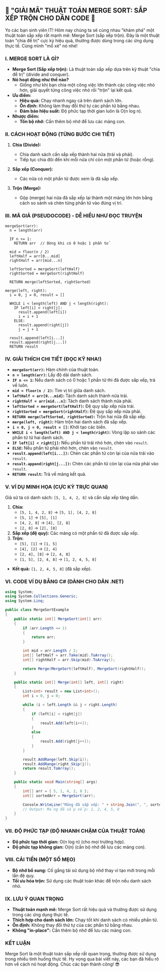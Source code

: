 ## **🚀 "GIẢI MÃ" THUẬT TOÁN MERGE SORT: SẮP XẾP TRỘN CHO DÂN CODE 🚀**

Yo các bạn sinh viên IT! Hôm nay chúng ta sẽ cùng nhau "khám phá" một thuật toán sắp xếp rất mạnh mẽ: Merge Sort (sắp xếp trộn). Đây là một thuật toán "chia để trị" cực kỳ hiệu quả, thường được dùng trong các ứng dụng thực tế. Cùng mình "mổ xẻ" nó nhé!

### **I. MERGE SORT LÀ GÌ?**

*   **Merge Sort (Sắp xếp trộn):** Là thuật toán sắp xếp dựa trên kỹ thuật "chia để trị" (divide and conquer).
*   **Nó hoạt động như thế nào?**
    *   Giống như khi bạn chia một công việc lớn thành các công việc nhỏ hơn, giải quyết từng công việc nhỏ rồi "trộn" lại kết quả.
*   **Ưu điểm:**
    *   **Hiệu quả:** Chạy nhanh ngay cả trên danh sách lớn.
    *   **Ổn định:** Không làm thay đổi thứ tự các phần tử bằng nhau.
    *   **Đảm bảo hiệu suất:** Độ phức tạp thời gian luôn là O(n log n).
*   **Nhược điểm:**
    *   **Tốn bộ nhớ:** Cần thêm bộ nhớ để lưu các mảng con.

### **II. CÁCH HOẠT ĐỘNG (TỪNG BƯỚC CHI TIẾT)**

1.  **Chia (Divide):**
    *   Chia danh sách cần sắp xếp thành hai nửa (trái và phải).
    *   Tiếp tục chia đôi đến khi mỗi nửa chỉ còn một phần tử (hoặc rỗng).

2.  **Sắp xếp (Conquer):**
    *   Các nửa có một phần tử được xem là đã sắp xếp.

3.  **Trộn (Merge):**
    *   Gộp (merge) hai nửa đã sắp xếp lại thành một mảng lớn hơn bằng cách so sánh và chèn từng phần tử vào đúng vị trí.

### **III. MÃ GIẢ (PSEUDOCODE) - DỄ HIỂU NHƯ ĐỌC TRUYỆN**

```
mergeSort(arr):
  n = length(arr)

  IF n <= 1:
    RETURN arr  // Dừng khi có 0 hoặc 1 phần tử

  mid = floor(n / 2)
  leftHalf = arr[0...mid]
  rightHalf = arr[mid...n]

  leftSorted = mergeSort(leftHalf)
  rightSorted = mergeSort(rightHalf)

  RETURN merge(leftSorted, rightSorted)

merge(left, right):
  i = 0, j = 0, result = []

  WHILE i < length(left) AND j < length(right):
    IF left[i] < right[j]:
      result.append(left[i])
      i = i + 1
    ELSE:
      result.append(right[j])
      j = j + 1

  result.append(left[i...])
  result.append(right[j...])
  RETURN result
```

### **IV. GIẢI THÍCH CHI TIẾT (ĐỌC KỸ NHA!)**

*   **`mergeSort(arr)`:** Hàm chính của thuật toán.
*   **`n = length(arr)`:** Lấy độ dài danh sách.
*   **`IF n <= 1`:** Nếu danh sách có 0 hoặc 1 phần tử thì đã được sắp xếp, trả về luôn.
*   **`mid = floor(n / 2)`:** Tìm vị trí giữa danh sách.
*   **`leftHalf = arr[0...mid]`:** Tách danh sách thành nửa trái.
*   **`rightHalf = arr[mid...n]`:** Tách danh sách thành nửa phải.
*   **`leftSorted = mergeSort(leftHalf)`:** Đệ quy sắp xếp nửa trái.
*   **`rightSorted = mergeSort(rightHalf)`:** Đệ quy sắp xếp nửa phải.
*   **`RETURN merge(leftSorted, rightSorted)`:** Trộn hai nửa đã sắp xếp.
*   **`merge(left, right)`:** Hàm trộn hai danh sách đã sắp xếp.
*   **`i = 0, j = 0, result = []`:** Khởi tạo các biến.
*   **`WHILE i < length(left) AND j < length(right)`:** Vòng lặp so sánh các phần tử từ hai danh sách.
*   **`IF left[i] < right[j]`:** Nếu phần tử trái nhỏ hơn, chèn vào `result`.
*   **`ELSE`:** Nếu phần tử phải nhỏ hơn, chèn vào `result`.
*   **`result.append(left[i...])`:** Chèn các phần tử còn lại của nửa trái vào `result`.
*   **`result.append(right[j...])`:** Chèn các phần tử còn lại của nửa phải vào `result`.
*   **`RETURN result`:** Trả về mảng kết quả.

### **V. VÍ DỤ MINH HỌA (CỰC KỲ TRỰC QUAN)**

Giả sử ta có danh sách: `[5, 1, 4, 2, 8]` và cần sắp xếp tăng dần.

1.  **Chia:**
    *   `[5, 1, 4, 2, 8]` -> `[5, 1], [4, 2, 8]`
    *   `[5, 1]` -> `[5], [1]`
    *   `[4, 2, 8]` -> `[4], [2, 8]`
    *   `[2, 8]` -> `[2], [8]`
2.  **Sắp xếp (đệ quy):** Các mảng có một phần tử đã được sắp xếp.
3.  **Trộn:**
    *   `[5], [1]` -> `[1, 5]`
    *   `[4], [2]` -> `[2, 4]`
    *   `[2, 4], [8]` -> `[2, 4, 8]`
    *   `[1, 5], [2, 4, 8]` -> `[1, 2, 4, 5, 8]`

*   **Kết quả:** `[1, 2, 4, 5, 8]` (đã sắp xếp).

### **VI. CODE VÍ DỤ BẰNG C# (DÀNH CHO DÂN .NET)**

```csharp
using System;
using System.Collections.Generic;
using System.Linq;

public class MergeSortExample
{
    public static int[] MergeSort(int[] arr)
    {
        if (arr.Length <= 1)
        {
            return arr;
        }

        int mid = arr.Length / 2;
        int[] leftHalf = arr.Take(mid).ToArray();
        int[] rightHalf = arr.Skip(mid).ToArray();

        return Merge(MergeSort(leftHalf), MergeSort(rightHalf));
    }

    public static int[] Merge(int[] left, int[] right)
    {
        List<int> result = new List<int>();
        int i = 0, j = 0;

        while (i < left.Length && j < right.Length)
        {
            if (left[i] < right[j])
            {
                result.Add(left[i++]);
            }
            else
            {
                result.Add(right[j++]);
            }
        }

        result.AddRange(left.Skip(i));
        result.AddRange(right.Skip(j));
        return result.ToArray();
    }

    public static void Main(string[] args)
    {
        int[] arr = { 5, 1, 4, 2, 8 };
        int[] sortedArr = MergeSort(arr);

        Console.WriteLine("Mảng đã sắp xếp: " + string.Join(", ", sortedArr));
        // Output: Mảng đã sắp xếp: 1, 2, 4, 5, 8
    }
}
```

### **VII. ĐỘ PHỨC TẠP (ĐỘ NHANH CHẬM CỦA THUẬT TOÁN)**

*   **Độ phức tạp thời gian:** O(n log n) (cho mọi trường hợp).
*   **Độ phức tạp không gian:** O(n) (cần bộ nhớ để lưu các mảng con).

### **VIII. CẢI TIẾN (MỘT SỐ MẸO)**

*   **Bộ nhớ bổ sung:** Cố gắng tái sử dụng bộ nhớ thay vì tạo mới trong mỗi lần đệ quy.
*   **Tối ưu hóa trộn:** Sử dụng các thuật toán khác để trộn nếu danh sách nhỏ.

### **IX. LƯU Ý QUAN TRỌNG**

*   **Thuật toán mạnh mẽ:** Merge Sort rất hiệu quả và thường được sử dụng trong các ứng dụng thực tế.
*   **Thích hợp cho danh sách lớn:** Chạy tốt khi danh sách có nhiều phần tử.
*   **Ổn định:** Không thay đổi thứ tự của các phần tử bằng nhau.
*   **Không "in-place":** Cần thêm bộ nhớ để lưu các mảng con.

### **KẾT LUẬN**

Merge Sort là một thuật toán sắp xếp rất quan trọng, thường được sử dụng trong nhiều tình huống thực tế. Hy vọng qua bài viết này, các bạn đã hiểu rõ hơn về cách nó hoạt động. Chúc các bạn thành công! 😎
